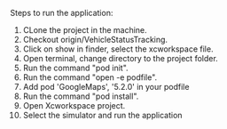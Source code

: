 Steps to run the application:

1. CLone the project in the machine.
2. Checkout origin/VehicleStatusTracking.
3. Click on show in finder, select the xcworkspace file.
4. Open terminal, change directory to the project folder.
5. Run the command "pod init".
6. Run the command "open -e podfile".
7. Add pod 'GoogleMaps', '5.2.0' in your podfile
8. Run the command "pod install".
9. Open Xcworkspace project.
10. Select the simulator and run the application
